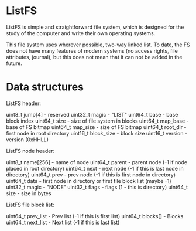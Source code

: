 ListFS
======

ListFS is simple and straightforward file system, which is designed for the study of the computer and write their own operating systems.

This file system uses wherever possible, two-way linked list.
To date, the FS does not have many features of modern systems (no access rights, file attributes, journal),
but this does not mean that it can not be added in the future.

Data structures
======

ListFS header:

uint8_t jump[4] - reserved
uint32_t magic - "LIST"
uint64_t base - base block index
uint64_t size - size of file system in blocks
uint64_t map_base - base of FS bitmap
uint64_t map_size - size of FS bitmap
uint64_t root_dir - first node in root directory
uint16_t block_size - block size
uint16_t version - version (0xHHLL)

ListFS node header:

uint8_t name[256] - name of node
uint64_t parent - parent node (-1 if node placed in root directory)
uint64_t next - next node (-1 if this is last node in directory)
uint64_t prev - prev node (-1 if this is first node in directory)
uint64_t data - first node in directory or first file block list (maybe -1)
uint32_t magic - "NODE"
uint32_t flags - flags (1 - this is directory)
uint64_t size - size in bytes

ListFS file block list:

uint64_t prev_list - Prev list (-1 if this is first list)
uint64_t blocks[] - Blocks
uint64_t next_list - Next list (-1 if this is last list)